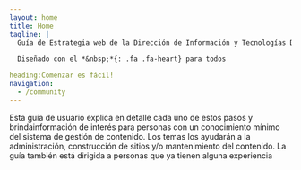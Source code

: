 ```yaml
---
layout: home
title: Home
tagline: |
  Guía de Estrategia web de la Dirección de Información y Tecnologías DSIT de la Universidad de Los Andes. Versión 1.0.0.
  
  Diseñado con el *&nbsp;*{: .fa .fa-heart} para todos

heading:Comenzar es fácil!
navigation:
  - /community
---
```


Esta guía de usuario explica en detalle cada uno de estos pasos y brindainformación de interés para personas con un conocimiento mínimo del sistema de gestión de contenido. 
Los temas los ayudarán a la administración, construcción de sitios y/o mantenimiento del contenido. La guía también está dirigida a personas que ya tienen alguna experiencia

